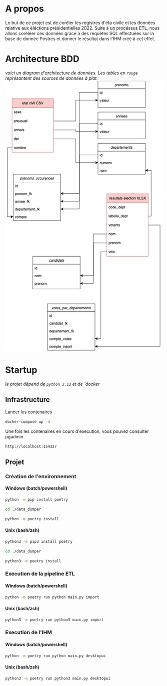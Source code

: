 # A propos
Le but de ce projet est de coréler les registres d'éta civile et les données relative aux éléctions présidentielles 2022. 
Suite à un procéssus ETL, nous allons coréléer ces données grâce à des requêtes SQL effectuées sur la base de donnée Postres et donner le résultat dans l'IHM créé à cet effet.
# Architecture BDD
_voici un diagram d'architecture de données. Les tables en `rouge` représantent des sources de données à plat._
![](./datastructure.png)
# Startup
_le projet dépend de `python 3.12` et de `docker_

## Infrastructure
Lancer les contenaires
```bash
docker-compose up -d
```
Une fois les contenaires en cours d'execution, vous pouvez consulter pgadmin
```bash
http://localhost:15432/
```
## Projet
### Création de l'environnement
#### Windows (batch/powershell)
```bash
python -m pip install poetry
```
```bash
cd ./data_dumper
```
```bash
python -m poetry install
```

#### Unix (bash/zsh)

```bash
python3 -m pip3 install poetry
```
```bash
cd ./data_dumper
```
```bash
python3 -m poetry install
```
### Execution de la pipeline ETL
#### Windows (batch/powershell)

```bash
python -m poetry run python main.py import
```

#### Unix (bash/zsh)

```bash
python3 -m poetry run python3 main.py import
```
### Execution de l'IHM
#### Windows (batch/powershell)

```bash
python -m poetry run python main.py desktopui
```

#### Unix (bash/zsh)

```bash
python3 -m poetry run python3 main.py desktopui
```
